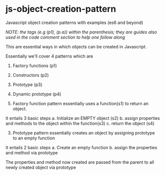 # js-object-creation-pattern
Javascript object creation patterns with examples (es6 and beyond)

_NOTE: the tags (e.g (p1), (p.a)) within the parenthesis; they are guides also used in the code comment section to help one follow along_

This are essential ways in which objects can be created in Javascript. 

Essentially we'll cover 4 patterns which are

1. Factory functions (p1)
2. Constructors (p2)
3. Prototype (p3)
4. Dynamic prototype (p4)

1. Factory function pattern essentially uses a function(s1) to return an object. 

It entails 3 basic steps
a. Initialize an EMPTY object (s2)
b. assign properties and methods to the object within the function(s3)
c. return the object (s4)

3. Prototype pattern essentially creates an object by assigning prototype to an empty function

It entails 2 basic steps
a. Create an empty function
b. assign the properties and method via prototype

The properties and method now created are passed from the parent to all newly created object via prototype